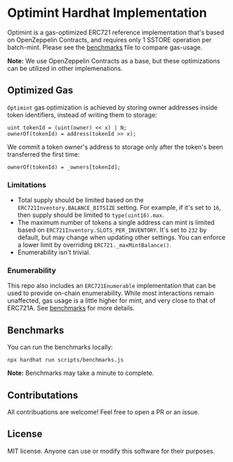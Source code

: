 # Optimint Hardhat Implementation

Optimint is a gas-optimized ERC721 reference implementation that's based on OpenZeppelin Contracts, and requires only 1 SSTORE operation per batch-mint. Please see the [benchmarks](./benchmarks.md) file to compare gas-usage.

**Note:** We use OpenZeppelin Contracts as a base, but these optimizations can be utilized in other implemenations.

## Optimized Gas

`Optimint` gas optimization is achieved by storing owner addresses inside token identifiers, instead of writing them to storage:

```Solidity
uint tokenId = (uint(owner) << x) | N;
ownerOf(tokenId) = address(tokenId >> x);
```

We commit a token owner's address to storage only after the token's been transferred the first time:

```Solidity
ownerOf(tokenId) = _owners[tokenId];
```

### Limitations

- Total supply should be limited based on the `ERC721Inventory.BALANCE_BITSIZE` setting. For example, if it's set to `16`, then supply should be limited to `type(uint16).max`.
- The maximum number of tokens a single address can mint is limited based on `ERC721Inventory.SLOTS_PER_INVENTORY`. It's set to `232` by default, but may change when updating other settings. You can enforce a lower limit by overriding `ERC721._maxMintBalance()`.
- Enumerability isn't trivial.

### Enumerability

This repo also includes an `ERC721Enumerable` implementation that can be used to provide on-chain enumerability. While most interactions remain unaffected, gas usage is a little higher for mint, and very close to that of ERC721A. See [benchmarks](./benchmarks.md) for more details.

## Benchmarks

You can run the benchmarks locally:

```console
npx hardhat run scripts/benchmarks.js
```

**Note:** Benchmarks may take a minute to complete.

## Contributations

All contribuations are welcome! Feel free to open a PR or an issue.

## License

MIT license. Anyone can use or modify this software for their purposes.
